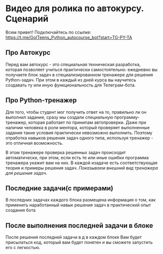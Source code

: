 # Видео для ролика по автокурсу. Сценарий
Всем привет!
Подключайтесь по ссылке:
https://t.me/GoITeens_Python_autocourse_bot?start=TG-PY-TA
## Про Автокурс
Перед вам автокурс - это специальная техническая разработка, которая позволяет учиться практически самостоятельно: ежедневно вы получаете блок задач в специализированном тренажере для решения Python-задач. При этом в каждый из дней курса вы научитесь создавать ту или иную функциональность для Телеграм-бота.
## Про Python-тренажер
Для того, чтобы студент мог получить ответ на то, правильно ли он выполнил задание, сразу мы создали специальную программу-тренажер, которая работает по принипам автопроверки. Даже при наличии человека в роли ментора, который проверяет выполненные задания такие условия практически невозможно выполнить. Поэтому отработка навыков решения задач одного типа, используя тренажер - это отличная возможность.  

 В этом тренажере проверка решенных задач происходит автоматически, при этом, если есть те или иные ошибки программа тренажера укажит вам на них. В каждой изадаче есть соответствующая теория и примеры решения задач.
*Показываем внешний вид тренажера для решения задач*.

## Последние задачи(с примерами)
В последних задачах каждого блока размещена информация о том, как применить наработанный навык решения задач в практический опыт создания бота

## После выполнения последней задачи в блоке
После решения последней задачи в д в каждом блоке Вам будет присылаться код, который вам будет понятен и вы сможете запустить его с легкостью.

